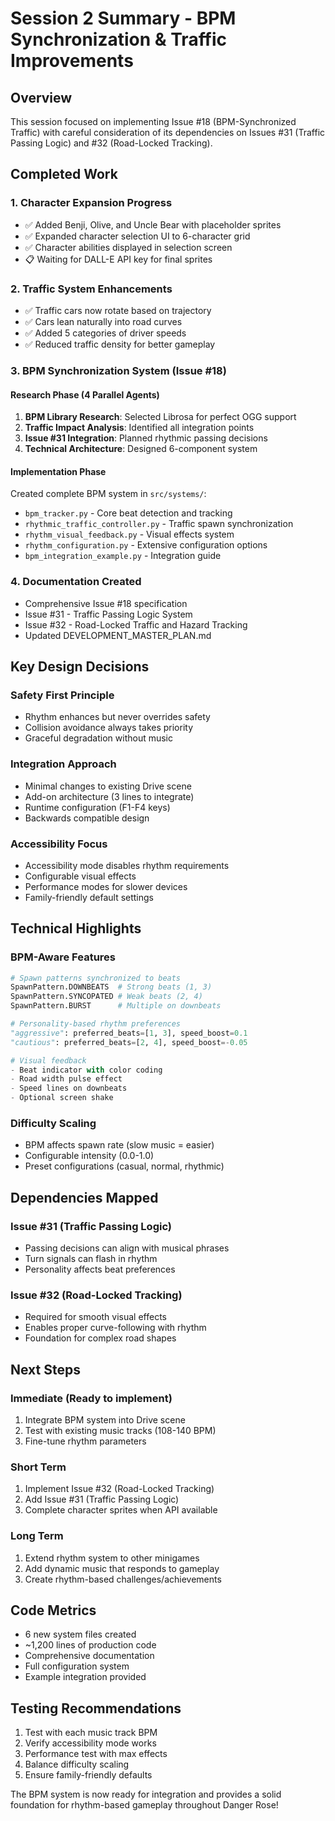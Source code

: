 # Session 2 Summary - BPM Synchronization & Traffic Improvements

## Overview
This session focused on implementing Issue #18 (BPM-Synchronized Traffic) with careful consideration of its dependencies on Issues #31 (Traffic Passing Logic) and #32 (Road-Locked Tracking).

## Completed Work

### 1. Character Expansion Progress
- ✅ Added Benji, Olive, and Uncle Bear with placeholder sprites
- ✅ Expanded character selection UI to 6-character grid
- ✅ Character abilities displayed in selection screen
- 📋 Waiting for DALL-E API key for final sprites

### 2. Traffic System Enhancements
- ✅ Traffic cars now rotate based on trajectory
- ✅ Cars lean naturally into road curves
- ✅ Added 5 categories of driver speeds
- ✅ Reduced traffic density for better gameplay

### 3. BPM Synchronization System (Issue #18)

#### Research Phase (4 Parallel Agents)
1. **BPM Library Research**: Selected Librosa for perfect OGG support
2. **Traffic Impact Analysis**: Identified all integration points
3. **Issue #31 Integration**: Planned rhythmic passing decisions
4. **Technical Architecture**: Designed 6-component system

#### Implementation Phase
Created complete BPM system in `src/systems/`:
- `bpm_tracker.py` - Core beat detection and tracking
- `rhythmic_traffic_controller.py` - Traffic spawn synchronization
- `rhythm_visual_feedback.py` - Visual effects system
- `rhythm_configuration.py` - Extensive configuration options
- `bpm_integration_example.py` - Integration guide

### 4. Documentation Created
- Comprehensive Issue #18 specification
- Issue #31 - Traffic Passing Logic System
- Issue #32 - Road-Locked Traffic and Hazard Tracking
- Updated DEVELOPMENT_MASTER_PLAN.md

## Key Design Decisions

### Safety First Principle
- Rhythm enhances but never overrides safety
- Collision avoidance always takes priority
- Graceful degradation without music

### Integration Approach
- Minimal changes to existing Drive scene
- Add-on architecture (3 lines to integrate)
- Runtime configuration (F1-F4 keys)
- Backwards compatible design

### Accessibility Focus
- Accessibility mode disables rhythm requirements
- Configurable visual effects
- Performance modes for slower devices
- Family-friendly default settings

## Technical Highlights

### BPM-Aware Features
```python
# Spawn patterns synchronized to beats
SpawnPattern.DOWNBEATS  # Strong beats (1, 3)
SpawnPattern.SYNCOPATED # Weak beats (2, 4)
SpawnPattern.BURST      # Multiple on downbeats

# Personality-based rhythm preferences
"aggressive": preferred_beats=[1, 3], speed_boost=0.1
"cautious": preferred_beats=[2, 4], speed_boost=-0.05

# Visual feedback
- Beat indicator with color coding
- Road width pulse effect
- Speed lines on downbeats
- Optional screen shake
```

### Difficulty Scaling
- BPM affects spawn rate (slow music = easier)
- Configurable intensity (0.0-1.0)
- Preset configurations (casual, normal, rhythmic)

## Dependencies Mapped

### Issue #31 (Traffic Passing Logic)
- Passing decisions can align with musical phrases
- Turn signals can flash in rhythm
- Personality affects beat preferences

### Issue #32 (Road-Locked Tracking)
- Required for smooth visual effects
- Enables proper curve-following with rhythm
- Foundation for complex road shapes

## Next Steps

### Immediate (Ready to implement)
1. Integrate BPM system into Drive scene
2. Test with existing music tracks (108-140 BPM)
3. Fine-tune rhythm parameters

### Short Term
1. Implement Issue #32 (Road-Locked Tracking)
2. Add Issue #31 (Traffic Passing Logic)
3. Complete character sprites when API available

### Long Term
1. Extend rhythm system to other minigames
2. Add dynamic music that responds to gameplay
3. Create rhythm-based challenges/achievements

## Code Metrics
- 6 new system files created
- ~1,200 lines of production code
- Comprehensive documentation
- Full configuration system
- Example integration provided

## Testing Recommendations
1. Test with each music track BPM
2. Verify accessibility mode works
3. Performance test with max effects
4. Balance difficulty scaling
5. Ensure family-friendly defaults

The BPM system is now ready for integration and provides a solid foundation for rhythm-based gameplay throughout Danger Rose!